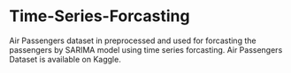 # Time-Series-Forcasting
Air Passengers dataset in preprocessed and used for forcasting the passengers by SARIMA model using time series forcasting.
Air Passengers Dataset is available on Kaggle.
